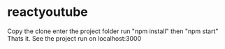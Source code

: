 # reactyoutube
Copy the clone 
enter the project folder
run  "npm install"
then "npm start"
Thats it. See the project run on localhost:3000
